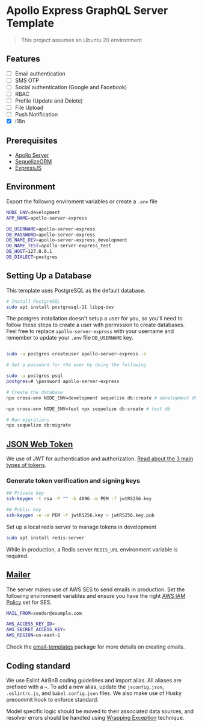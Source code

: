 # Apollo Express GraphQL Server Template

> This project assumes an Ubuntu 20 environment

## Features

- [ ] Email authentication
- [ ] SMS OTP
- [ ] Social authentication (Google and Facebook)
- [ ] RBAC
- [ ] Profile (Update and Delete)
- [ ] File Upload
- [ ] Push Notification
- [x] i18n

## Prerequisites

- [Apollo Server](https://www.apollographql.com/docs/apollo-server/)
- [SequelizeORM](https://sequelize.org/master/manual/migrations.html)
- [ExpressJS](https://expressjs.com/)

## Environment

Export the followng enviroment variables or create a `.env` file

```sh
NODE_ENV=development
APP_NAME=apollo-server-express

DB_USERNAME=apollo-server-express
DB_PASSWORD=apollo-server-express
DB_NAME_DEV=apollo-server-express_development
DB_NAME_TEST=apollo-server-express_test
DB_HOST=127.0.0.1
DB_DIALECT=postgres
```

## Setting Up a Database

This template uses PostgreSQL as the default database.

```sh
# Install PostgreSQL
sudo apt install postgresql-11 libpq-dev
```

The postgres installation doesn't setup a user for you, so you'll need to follow these steps to create a user with permission to create databases. Feel free to replace `apollo-server-express` with your username and remember to update your `.env` file `DB_USERNAME` key.

```sh

sudo -u postgres createuser apollo-server-express -s

# Set a password for the user by doing the following

sudo -u postgres psql
postgres=# \password apollo-server-express

# Create the database
npx cross-env NODE_ENV=development sequelize db:create # development db

npx cross-env NODE_ENV=test npx sequelize db:create # test db

# Run migrations
npx sequelize db:migrate
```

## [JSON Web Token](https://github.com/auth0/node-jsonwebtoken#readme)

We use of JWT for authentication and authorization. [Read about the 3 main types of tokens](https://auth0.com/blog/refresh-tokens-what-are-they-and-when-to-use-them/).

### Generate token verification and signing keys

```sh
## Private key
ssh-keygen -t rsa -P "" -b 4096 -m PEM -f jwtRS256.key

## Public key
ssh-keygen -e -m PEM -f jwtRS256.key > jwtRS256.key.pub
```

Set up a local redis server to manage tokens in development

```sh
sudo apt install redis-server
```

While in production, a Redis server `REDIS_URL` environment variable is required.

## [Mailer](https://nodemailer.com/transports/ses/)

The server makes use of AWS SES to send emails in production. Set the following environment variables and ensure you have the right [AWS IAM Policy](https://nodemailer.com/transports/ses/#example-3) set for SES.

```sh
MAIL_FROM=sender@example.com

AWS_ACCESS_KEY_ID=
AWS_SECRET_ACCESS_KEY=
AWS_REGION=us-east-1
```

Check the [email-templates](https://github.com/forwardemail/email-templates) package for more details on creating emails.

## Coding standard

We use Eslint AirBnB coding guidelines and import alias. All aliases are prefixed with a `~`. To add a new alias, update the `jsconfig.json`, `.eslintrc.js`, and `babel.config.json` files. We also make use of Husky precommit hook to enforce standard.

Model specific logic should be moved to their associated data sources, and resolver errors should be handled using [Wrapping Exception](https://javascript.info/custom-errors) technique.
